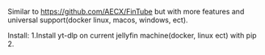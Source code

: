 Similar to https://github.com/AECX/FinTube but with more features and universal support(docker linux, macos, windows, ect).

Install:
1.Install yt-dlp on current jellyfin machine(docker, linux ect) with pip
2.